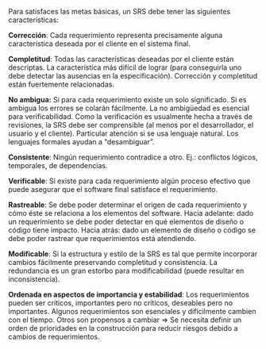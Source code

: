 Para satisfaces las metas básicas, un SRS debe tener las siguientes características: 

**Corrección**:
Cada requerimiento representa precisamente alguna característica deseada por el cliente en el sistema final.

**Completitud**:
Todas las características deseadas por el cliente están descriptas.
La característica más difícil de lograr (para conseguirla uno debe detectar las ausencias en la especificación).
Corrección y completitud están fuertemente relacionadas.

**No ambigua:**
Si para cada requerimiento existe un solo significado.
Si es ambigua los errores se colarán fácilmente. La no ambigüedad es esencial para verificabilidad. Como la verificación es usualmente hecha a través de revisiones, la SRS debe ser comprensible (al menos por el desarrollador, el usuario y el cliente). Particular atención si se usa lenguaje natural.
Los lenguajes formales ayudan a “desambiguar”.

**Consistente**:
Ningún requerimiento contradice a otro.
Ej.: conflictos lógicos, temporales, de dependencias.

**Verificable**:
Si existe para cada requerimiento algún proceso efectivo que puede asegurar que el software final satisface el requerimiento.

**Rastreable**:
Se debe poder determinar el origen de cada requerimiento y cómo éste se relaciona a los elementos del software.
Hacia adelante: dado un requerimiento se debe poder detectar en qué elementos de diseño o código tiene impacto.
Hacia atrás: dado un elemento de diseño o código se debe poder rastrear que requerimientos está atendiendo.

**Modificable**:
Si la estructura y estilo de la SRS es tal que permite incorporar cambios fácilmente
preservando completitud y consistencia.
La redundancia es un gran estorbo para modificabilidad (puede resultar en inconsistencia).

**Ordenada en aspectos de importancia y estabilidad**:
Los requerimientos pueden ser críticos, importantes pero no críticos, deseables pero no importantes.
Algunos requerimientos son esenciales y difícilmente cambien con el tiempo. Otros son propensos a cambiar => Se necesita definir un orden de prioridades en la construcción para reducir riesgos debido a cambios de requerimientos.